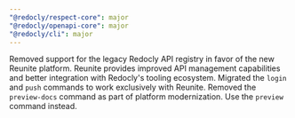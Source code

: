 ```yaml
---
"@redocly/respect-core": major
"@redocly/openapi-core": major
"@redocly/cli": major
---
```


Removed support for the legacy Redocly API registry in favor of the new Reunite platform.
Reunite provides improved API management capabilities and better integration with Redocly's tooling ecosystem.
Migrated the `login` and `push` commands to work exclusively with Reunite.
Removed the `preview-docs` command as part of platform modernization.
Use the `preview` command instead.
